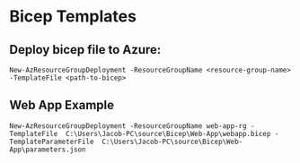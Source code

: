 # Bicep Templates

## Deploy bicep file to Azure:

```
New-AzResourceGroupDeployment -ResourceGroupName <resource-group-name> -TemplateFile <path-to-bicep>
```

## Web App Example
```
New-AzResourceGroupDeployment -ResourceGroupName web-app-rg -TemplateFile  C:\Users\Jacob-PC\source\Bicep\Web-App\webapp.bicep -TemplateParameterFile  C:\Users\Jacob-PC\source\Bicep\Web-App\parameters.json
```